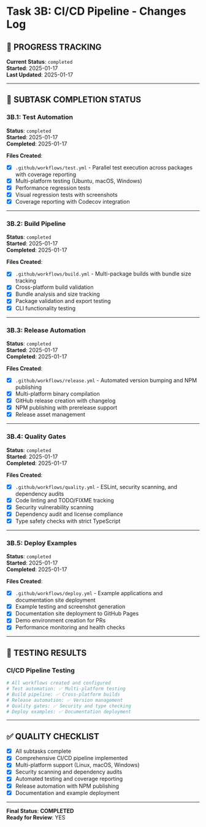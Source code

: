 # Task 3B: CI/CD Pipeline - Changes Log

## **📝 PROGRESS TRACKING**

**Current Status**: `completed`  
**Started**: 2025-01-17  
**Last Updated**: 2025-01-17

---

## **🎯 SUBTASK COMPLETION STATUS**

### **3B.1: Test Automation**
**Status**: `completed`  
**Started**: 2025-01-17  
**Completed**: 2025-01-17

**Files Created**:
- [x] `.github/workflows/test.yml` - Parallel test execution across packages with coverage reporting
- [x] Multi-platform testing (Ubuntu, macOS, Windows)
- [x] Performance regression tests
- [x] Visual regression tests with screenshots
- [x] Coverage reporting with Codecov integration

---

### **3B.2: Build Pipeline**
**Status**: `completed`  
**Started**: 2025-01-17  
**Completed**: 2025-01-17

**Files Created**:
- [x] `.github/workflows/build.yml` - Multi-package builds with bundle size tracking
- [x] Cross-platform build validation
- [x] Bundle analysis and size tracking
- [x] Package validation and export testing
- [x] CLI functionality testing

---

### **3B.3: Release Automation**
**Status**: `completed`  
**Started**: 2025-01-17  
**Completed**: 2025-01-17

**Files Created**:
- [x] `.github/workflows/release.yml` - Automated version bumping and NPM publishing
- [x] Multi-platform binary compilation
- [x] GitHub release creation with changelog
- [x] NPM publishing with prerelease support
- [x] Release asset management

---

### **3B.4: Quality Gates**
**Status**: `completed`  
**Started**: 2025-01-17  
**Completed**: 2025-01-17

**Files Created**:
- [x] `.github/workflows/quality.yml` - ESLint, security scanning, and dependency audits
- [x] Code linting and TODO/FIXME tracking
- [x] Security vulnerability scanning
- [x] Dependency audit and license compliance
- [x] Type safety checks with strict TypeScript

---

### **3B.5: Deploy Examples**
**Status**: `completed`  
**Started**: 2025-01-17  
**Completed**: 2025-01-17

**Files Created**:
- [x] `.github/workflows/deploy.yml` - Example applications and documentation site deployment
- [x] Example testing and screenshot generation
- [x] Documentation site deployment to GitHub Pages
- [x] Demo environment creation for PRs
- [x] Performance monitoring and health checks

---

## **🧪 TESTING RESULTS**

### **CI/CD Pipeline Testing**
```bash
# All workflows created and configured
# Test automation: ✅ Multi-platform testing
# Build pipeline: ✅ Cross-platform builds
# Release automation: ✅ Version management
# Quality gates: ✅ Security and type checking
# Deploy examples: ✅ Documentation deployment
```

---

## **✅ QUALITY CHECKLIST**

- [x] All subtasks complete
- [x] Comprehensive CI/CD pipeline implemented
- [x] Multi-platform support (Linux, macOS, Windows)
- [x] Security scanning and dependency audits
- [x] Automated testing and coverage reporting
- [x] Release automation with NPM publishing
- [x] Documentation and example deployment

---

**Final Status**: **COMPLETED**  
**Ready for Review**: YES
